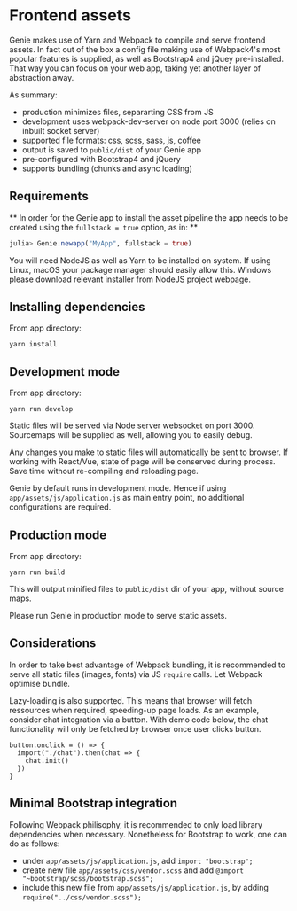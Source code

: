 # Frontend assets

Genie makes use of Yarn and Webpack to compile and serve frontend assets. In fact out of the box a config file making use of Webpack4's most popular features is supplied, as well as Bootstrap4 and jQuey pre-installed. That way you can focus on your web app, taking yet another layer of abstraction away.

As summary:

- production minimizes files, separarting CSS from JS
- development uses webpack-dev-server on node port 3000 (relies on inbuilt socket server)
- supported file formats: css, scss, sass, js, coffee
- output is saved to `public/dist` of your Genie app
- pre-configured with Bootstrap4 and jQuery
- supports bundling (chunks and async loading)

## Requirements

** In order for the Genie app to install the asset pipeline the app needs to be created using the `fullstack = true` option, as in: **

```julia
julia> Genie.newapp("MyApp", fullstack = true)
```


You will need NodeJS as well as Yarn to be installed on system. If using Linux, macOS your package manager should easily allow this. Windows please download relevant installer from NodeJS project webpage.

## Installing dependencies

From app directory:

```
yarn install
```

## Development mode

From app directory:

```
yarn run develop
```

Static files will be served via Node server websocket on port 3000. Sourcemaps will be supplied as well, allowing you to easily debug.

Any changes you make to static files will automatically be sent to browser. If working with React/Vue, state of page will be conserved during process. Save time without re-compiling and reloading page.

Genie by default runs in development mode. Hence if using `app/assets/js/application.js` as main entry point, no additional configurations are required.

## Production mode

From app directory:

```
yarn run build
```

This will output minified files to `public/dist` dir of your app, without source maps.

Please run Genie in production mode to serve static assets.

## Considerations

In order to take best advantage of Webpack bundling, it is recommended to serve all static files (images, fonts) via JS `require` calls. Let Webpack optimise bundle.

Lazy-loading is also supported. This means that browser will fetch ressources when required, speeding-up page loads. As an example, consider chat integration via a button. With demo code below, the chat functionality will only be fetched by browser once user clicks button.

```
button.onclick = () => {
  import("./chat").then(chat => {
    chat.init()
  })
}
```

## Minimal Bootstrap integration

Following Webpack philisophy, it is recommended to only load library dependencies when necessary. Nonetheless for Bootstrap to work, one can do as follows:

- under `app/assets/js/application.js`, add `import "bootstrap";`
- create new file `app/assets/css/vendor.scss` and add `@import "~bootstrap/scss/bootstrap.scss";`
- include this new file from `app/assets/js/application.js`, by adding `require("../css/vendor.scss");`
